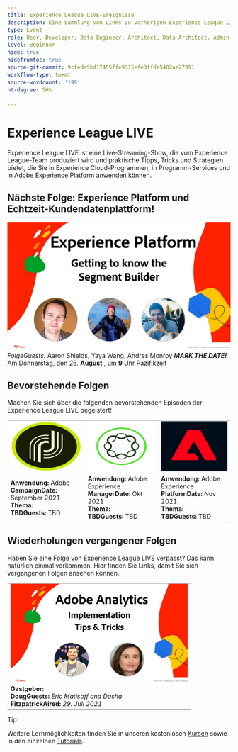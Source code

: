 ```yaml
---
title: Experience League LIVE-Ereignisse
description: Eine Sammlung von Links zu vorherigen Experience League LIVE-Ereignissen
type: Event
role: User, Developer, Data Engineer, Architect, Data Architect, Admin, Leader
level: Beginner
hide: true
hidefromtoc: true
source-git-commit: 9cfeda9bd17455ffe9315efe3ffde5482ae27991
workflow-type: tm+mt
source-wordcount: '199'
ht-degree: 56%

---
```



# Experience League LIVE

Experience League LIVE ist eine Live-Streaming-Show, die vom Experience League-Team produziert wird und praktische Tipps, Tricks und Strategien bietet, die Sie in Experience Cloud-Programmen, in Programm-Services und in Adobe Experience Platform anwenden können.

## Nächste Folge: Experience Platform und Echtzeit-Kundendatenplattform!

![nächste ](assets/exl-live-ep2-after-2.jpg)
*FolgeGuests:* Aaron Shields, Yaya Wang, Andres Monroy 
***MARK THE DATE!*** Am Donnerstag, den 26.  **August** , um  **9**  Uhr Pazifikzeit

## Bevorstehende Folgen

Machen Sie sich über die folgenden bevorstehenden Episoden der Experience League LIVE begeistert!

<table>
<tr>
  <td>
    <img height="113" width="200" alt="Adobe Campaign-Logo" src="assets/AdobeCampaignLogo.jpg" />
  </td>
  <td>
    <strong><img height="113" width="200" alt="Adobe AEM Logo" src="assets/aem-logo.png" /></strong>
  </td>
  <td>
    <strong><img height="113" width="200" alt="Adobe Campaign-Logo" src="assets/platform-logo.jpeg" /></strong>
  </td>
</tr>
<tr>
  <td>
    <strong>Anwendung: </strong> Adobe <br/>
    <strong>CampaignDate: </strong> September 2021<br/>
    <strong>Thema: </strong> <br/>
    <strong>TBDGuests:</strong> TBD
  </td>
  <td>
    <strong>Anwendung: </strong> Adobe Experience <br/>
    <strong>ManagerDate: </strong> Okt 2021<br/>
    <strong>Thema: </strong> <br/>
    <strong>TBDGuests:</strong> TBD
  </td>
  <td>
    <strong>Anwendung: </strong> Adobe Experience <br/>
    <strong>PlatformDate: </strong> Nov 2021<br/>
    <strong>Thema: </strong> <br/>
    <strong>TBDGuests:</strong> TBD
  </td>
</tr>
</table>

## Wiederholungen vergangener Folgen

Haben Sie eine Folge von Experience League LIVE verpasst? Das kann natürlich einmal vorkommen. Hier finden Sie Links, damit Sie sich vergangenen Folgen ansehen können.

<table>
<tr>
  <td>
    <a href="https://www.youtube.com/watch?v=lxOvLCzEGBI">
      <img height="225" width="400" alt="Experience League LIVE" src="assets/exl-live-after2.jpg" />
    </a><br/>
    <b>Gastgeber: </b> <i></i><br/>
    <b>DougGuests:</b> <i>Eric Matisoff and Dasha </i><br/>
    <b>FitzpatrickAired:</b> <i>29. Juli 2021</i>

</td>

</tr>

</table>

>[!TIP]
>
>Weitere Lernmöglichkeiten finden Sie in unseren kostenlosen [Kursen](https://experienceleague.adobe.com/?lang=de#dashboard/learning) sowie in den einzelnen [Tutorials](https://experienceleague.adobe.com/docs/home-tutorials.html?lang=de).
